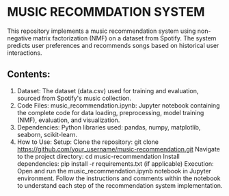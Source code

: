 # MUSIC RECOMMDATION SYSTEM
This repository implements a music recommendation system using non-negative matrix factorization (NMF) on a dataset from Spotify. The system predicts user preferences and recommends songs based on historical user interactions.

## Contents:
  1. Dataset:
     The dataset (data.csv) used for training and evaluation, sourced from Spotify's music collection.
  2. Code Files:
     music_recommendation.ipynb: Jupyter notebook containing the complete code for data loading, preprocessing, model training (NMF), evaluation, and visualization.
  3. Dependencies:
     Python libraries used: pandas, numpy, matplotlib, seaborn, scikit-learn.
  4. How to Use:
     Setup:
       Clone the repository: git clone https://github.com/your_username/music-recommendation.git
       Navigate to the project directory: cd music-recommendation
       Install dependencies: pip install -r requirements.txt (if applicable)
     Execution:
       Open and run the music_recommendation.ipynb notebook in Jupyter environment.
       Follow the instructions and comments within the notebook to understand each step of the recommendation system implementation.

